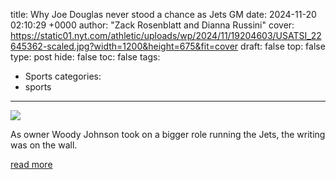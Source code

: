 title: Why Joe Douglas never stood a chance as Jets GM
date: 2024-11-20 02:10:29 +0000
author: "Zack Rosenblatt and Dianna Russini"
cover: https://static01.nyt.com/athletic/uploads/wp/2024/11/19204603/USATSI_22645362-scaled.jpg?width=1200&height=675&fit=cover
draft: false
top: false
type: post
hide: false
toc: false
tags:
  - Sports
categories:
  - sports
---

![](https://static01.nyt.com/athletic/uploads/wp/2024/11/19204603/USATSI_22645362-scaled.jpg?width=1200&height=675&fit=cover)

As owner Woody Johnson took on a bigger role running the Jets, the writing was on the wall.

[read more](https://www.nytimes.com/athletic/5933929/2024/11/19/joe-douglas-new-york-jets-gm-fired/)

